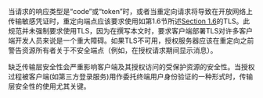 当请求的响应类型是“code”或“token”时，或者当重定向请求将导致在开放网络上传输敏感凭证时，重定向端点应该要求使用如第1.6节所述[Section 1.6](https://tools.ietf.org/html/rfc6749#section-1.6)的TLS。此规范并未强制要求使用TLS，因为在撰写本文时，要求客户端部署TLS对许多客户端开发人员来说是一个重大障碍。如果TLS不可用，授权服务器应该在重定向之前警告资源所有者关于不安全端点（例如，在授权请求期间显示消息）。

缺乏传输层安全性会严重影响客户端及其授权访问的受保护资源的安全性。当授权过程被客户端\(如第三方登录服务\)用作委托终端用户身份验证的一种形式时，传输层安全性的使用尤其关键。

